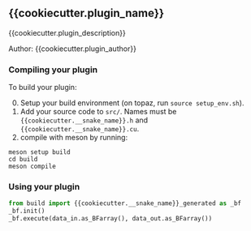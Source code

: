 ## {{cookiecutter.plugin_name}}

{{cookiecutter.plugin_description}}

Author: {{cookiecutter.plugin_author}}

### Compiling your plugin

To build your plugin:

0) Setup your build environment (on topaz, run `source setup_env.sh`).
1) Add your source code to `src/`. Names must be `{{cookiecutter.__snake_name}}.h` and `{{cookiecutter.__snake_name}}.cu`.
2) compile with meson by running:

```
meson setup build
cd build
meson compile
```

### Using your plugin

```python
from build import {{cookiecutter.__snake_name}}_generated as _bf
_bf.init()
_bf.execute(data_in.as_BFarray(), data_out.as_BFarray())
```